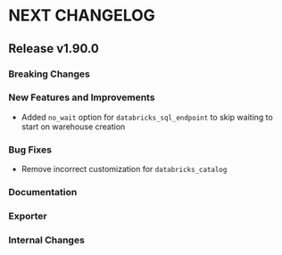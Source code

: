 # NEXT CHANGELOG

## Release v1.90.0

### Breaking Changes

### New Features and Improvements

* Added `no_wait` option for `databricks_sql_endpoint` to skip waiting to start on warehouse creation

### Bug Fixes

* Remove incorrect customization for `databricks_catalog`

### Documentation

### Exporter

### Internal Changes
